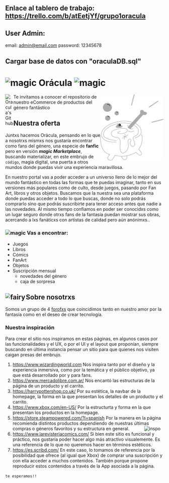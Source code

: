 ## Enlace al tablero de trabajo: https://trello.com/b/atEetjYf/grupo1oracula

## User Admin:
email: admin@email.com
password: 12345678

## Cargar base de datos con "oraculaDB.sql"
  
# <img width="04%" align="centre" alt="magic" src="https://img.icons8.com/dotty/344/sparkling.png" />  Orácula <img width="04%" align="centre" alt="magic" src="https://img.icons8.com/dotty/344/sparkling.png" /> 
<img width="40%" align="right" alt="Caldero" src="https://github.com/NicolasMontesanto/Grupo_01_Oracula/blob/feature_logo/design/Logo/gris.png" />
<a href="https://github.com/NicolasMontesanto/Grupo_01_Oracula/tree/main">
  <img align="left" alt="Oracula's Github" width="26px" src="https://cdn.jsdelivr.net/npm/simple-icons@v3/icons/github.svg" />
</a> 

Te invitamos a conocer el repositorio de nuestro eCommerce de productos del género fantástico

## Nuestra oferta

Juntxs hacemos Orácula, pensando en lo que a nosotrxs mismxs nos gustaría encontrar como fans del género, una especie de **fanfic** pero en versión ***magic Marketplace***, buscando materializar, en este embrujo de ```código```, magia digital, una puerta a otros mundos donde puedas vivir una experiencia maravillosa.

En nuestro portal vas a poder acceder a un universo lleno de lo mejor del mundo fantástico en todas las formas que te puedas imaginar, tanto en sus versiones más populares como de culto, desde juegos, pasando por Fan Art, libros y otros objetos. Buscamos que la nuestra sea una plataforma donde puedas acceder a todo lo que buscas, donde no solo podrás comprarlo sino que podrás suscribirte para tener acceso antes que nadie a las novedades. Al mismo tiempo confiamos en poder ser conocidxs como un lugar seguro donde otrxs fans de la fantasía puedan mostrar sus obras, acercando a lxs fanáticxs con artistas de calidad pero aún anónimxs..

### <img width="05%" align="centre" alt="magic" src="https://img.icons8.com/external-glyph-chroma-amoghdesign/452/external-fantasy-happy-new-year-glyph-chroma-amoghdesign.png" /> Vas a encontrar:  

- Juegos
- Libros
- Cómics
- FanArt
- Objetos
- Suscripción mensual
  - novedades del género
  - caja de sorpresa    
  
  


## <img width="13%" align="left" alt="fairy" src="https://img.icons8.com/external-flat-lima-studio/344/external-fairy-monster-flat-lima-studio.png" /> Sobre nosotrxs

Somos un grupo de 4 [forofxs](https://www.lexico.com/es/definicion/forofo) que coincidimos tanto en nuestro amor por la fantasía como en el deseo de crear tecnología. 



### Nuestra inspiración
Para crear el sitio nos inspiramos en estas páginas, en algunos casos por las funcionalidades y el UX, o por el UI y el layout que proponían, siempre buscando en última instancia pensar un sitio para que quienes nos visiten caigan presas del embrujo.

1. https://www.wizardingworld.com Nos inspira tanto por el diseño y la experiencia inmersiva, como por la temática y el público objetivo, ya que está desarrollado por y para fans.
1. https://www.mercadolibre.com.ar/ Nos encantó las estructuras de la página de un producto y el carrito.
1. https://harrypottershop.co.uk/ Por su estética, la navbar de la homepage, la forma en la que presentan los detalles de un producto y el carrito. 
1. https://www.xbox.com/en-US/ Por la estructurta y forma en la que presentan los productos en la homepage.
1. https://store.steampowered.com/?l=spanish Por la manera en la página recomienda distintos productos dependiendo de nuestras últimas compras o géneros favoritos y su estructura en general. <img width="13%"  align="right" align="centre" alt="inspo" src="https://cdn-icons-png.flaticon.com/512/4214/4214072.png" />
1. https://www.larevisteriacomics.com/ Si bien este sitio es funcional y práctico, nos gustaría poder hacer algo más atractivo visualemente. Es una referencia de lo que no queremos hacer en términos estéticos. 
1. https://es.scribd.com/ En este caso, lo tomamos de referencia por la posibilidad que ofrece (al igual que Xbox) de comprar una suscripción y con ella acceder a muchos contenidos. También porque propone reproducir estos contenidos a través de la App asociada a la página.

```te esperamos!!```
